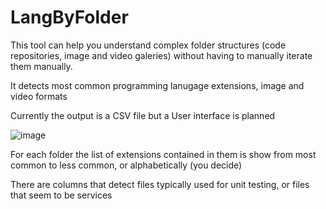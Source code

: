 # LangByFolder
This tool can help you understand complex folder structures (code repositories, image and video galeries) without having to manually iterate them manually.

It detects most common programming lanugage extensions, image and video formats

Currently the output is a CSV file but a User interface is planned

![image](https://user-images.githubusercontent.com/2321661/177031364-db2e0634-4a3f-4ee7-a894-11b72d6ca5e9.png)

For each folder the list of extensions contained in them is show from most common to less common, or alphabetically (you decide)

There are columns that detect files typically used for unit testing, or files that seem to be services
